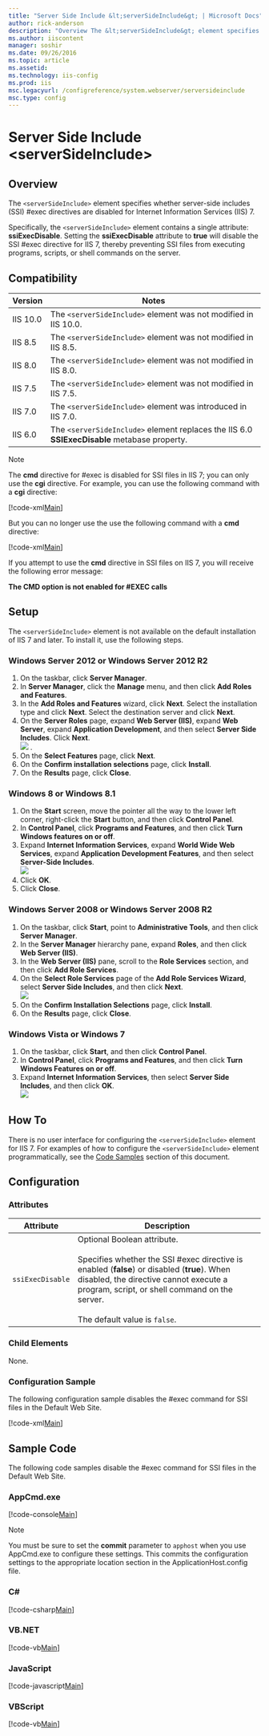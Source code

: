 ```yaml
---
title: "Server Side Include &lt;serverSideInclude&gt; | Microsoft Docs"
author: rick-anderson
description: "Overview The &lt;serverSideInclude&gt; element specifies whether server-side includes (SSI) #exec directives are disabled for Internet Information Services (..."
ms.author: iiscontent
manager: soshir
ms.date: 09/26/2016
ms.topic: article
ms.assetid: 
ms.technology: iis-config
ms.prod: iis
msc.legacyurl: /configreference/system.webserver/serversideinclude
msc.type: config
---
```

Server Side Include &lt;serverSideInclude&gt;
====================
<a id="001"></a>
## Overview

The `<serverSideInclude>` element specifies whether server-side includes (SSI) #exec directives are disabled for Internet Information Services (IIS) 7.

Specifically, the `<serverSideInclude>` element contains a single attribute: **ssiExecDisable**. Setting the **ssiExecDisable** attribute to **true** will disable the SSI #exec directive for IIS 7, thereby preventing SSI files from executing programs, scripts, or shell commands on the server.

<a id="002"></a>
## Compatibility

| Version | Notes |
| --- | --- |
| IIS 10.0 | The `<serverSideInclude>` element was not modified in IIS 10.0. |
| IIS 8.5 | The `<serverSideInclude>` element was not modified in IIS 8.5. |
| IIS 8.0 | The `<serverSideInclude>` element was not modified in IIS 8.0. |
| IIS 7.5 | The `<serverSideInclude>` element was not modified in IIS 7.5. |
| IIS 7.0 | The `<serverSideInclude>` element was introduced in IIS 7.0. |
| IIS 6.0 | The `<serverSideInclude>` element replaces the IIS 6.0 **SSIExecDisable** metabase property. |

> [!NOTE]
> The **cmd** directive for #exec is disabled for SSI files in IIS 7; you can only use the **cgi** directive. For example, you can use the following command with a **cgi** directive:

[!code-xml[Main](serverSideInclude/samples/sample1.xml)]

But you can no longer use the use the following command with a **cmd** directive:

[!code-xml[Main](serverSideInclude/samples/sample2.xml)]

If you attempt to use the **cmd** directive in SSI files on IIS 7, you will receive the following error message:

**The CMD option is not enabled for #EXEC calls**

<a id="003"></a>
## Setup

The `<serverSideInclude>` element is not available on the default installation of IIS 7 and later. To install it, use the following steps.

### Windows Server 2012 or Windows Server 2012 R2

1. On the taskbar, click **Server Manager**.
2. In **Server Manager**, click the **Manage** menu, and then click **Add Roles and Features**.
3. In the **Add Roles and Features** wizard, click **Next**. Select the installation type and click **Next**. Select the destination server and click **Next**.
4. On the **Server Roles** page, expand **Web Server (IIS)**, expand **Web Server**, expand **Application Development**, and then select **Server Side Includes**. Click **Next**.  
    [![](serverSideInclude/_static/image2.png)](serverSideInclude/_static/image1.png) .
5. On the **Select Features** page, click **Next**.
6. On the **Confirm installation selections** page, click **Install**.
7. On the **Results** page, click **Close**.

### Windows 8 or Windows 8.1

1. On the **Start** screen, move the pointer all the way to the lower left corner, right-click the **Start** button, and then click **Control Panel**.
2. In **Control Panel**, click **Programs and Features**, and then click **Turn Windows features on or off**.
3. Expand **Internet Information Services**, expand **World Wide Web Services**, expand **Application Development Features**, and then select **Server-Side Includes**.  
    [![](serverSideInclude/_static/image4.png)](serverSideInclude/_static/image3.png)
4. Click **OK**.
5. Click **Close**.

### Windows Server 2008 or Windows Server 2008 R2

1. On the taskbar, click **Start**, point to **Administrative Tools**, and then click **Server Manager**.
2. In the **Server Manager** hierarchy pane, expand **Roles**, and then click **Web Server (IIS)**.
3. In the **Web Server (IIS)** pane, scroll to the **Role Services** section, and then click **Add Role Services**.
4. On the **Select Role Services** page of the **Add Role Services Wizard**, select **Server Side Includes**, and then click **Next**.  
    [![](serverSideInclude/_static/image6.png)](serverSideInclude/_static/image5.png)
5. On the **Confirm Installation Selections** page, click **Install**.
6. On the **Results** page, click **Close**.

### Windows Vista or Windows 7

1. On the taskbar, click **Start**, and then click **Control Panel**.
2. In **Control Panel**, click **Programs and Features**, and then click **Turn Windows Features on or off**.
3. Expand **Internet Information Services**, then select **Server Side Includes**, and then click **OK**.  
    [![](serverSideInclude/_static/image8.png)](serverSideInclude/_static/image7.png)

<a id="004"></a>
## How To

There is no user interface for configuring the `<serverSideInclude>` element for IIS 7. For examples of how to configure the `<serverSideInclude>` element programmatically, see the [Code Samples](#006) section of this document.

<a id="005"></a>
## Configuration

### Attributes

| Attribute | Description |
| --- | --- |
| `ssiExecDisable` | Optional Boolean attribute. <br><br>Specifies whether the SSI #exec directive is enabled (**false**) or disabled (**true**). When disabled, the directive cannot execute a program, script, or shell command on the server. <br><br>The default value is `false`. |

### Child Elements

None.

### Configuration Sample

The following configuration sample disables the #exec command for SSI files in the Default Web Site.

[!code-xml[Main](serverSideInclude/samples/sample3.xml)]

<a id="006"></a>
## Sample Code

The following code samples disable the #exec command for SSI files in the Default Web Site.

### AppCmd.exe

[!code-console[Main](serverSideInclude/samples/sample4.cmd)]

> [!NOTE]
> You must be sure to set the **commit** parameter to `apphost` when you use AppCmd.exe to configure these settings. This commits the configuration settings to the appropriate location section in the ApplicationHost.config file.

### C#

[!code-csharp[Main](serverSideInclude/samples/sample5.cs)]

### VB.NET

[!code-vb[Main](serverSideInclude/samples/sample6.vb)]

### JavaScript

[!code-javascript[Main](serverSideInclude/samples/sample7.js)]

### VBScript

[!code-vb[Main](serverSideInclude/samples/sample8.vb)]